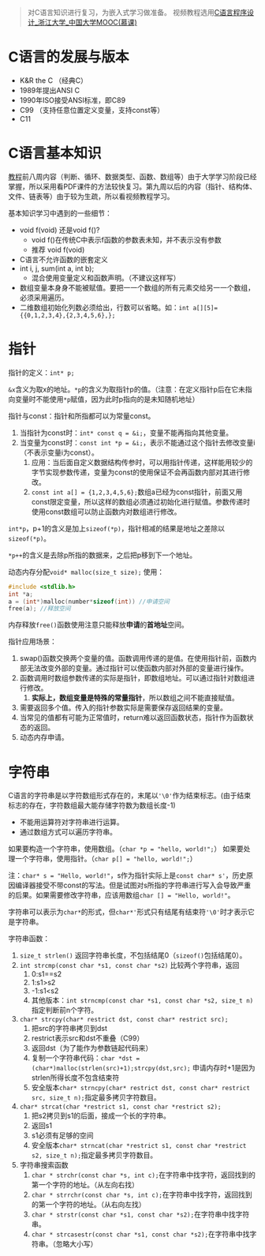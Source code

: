 >对C语言知识进行复习，为嵌入式学习做准备。
>视频教程选用[C语言程序设计_浙江大学_中国大学MOOC(慕课) ](https://www.icourse163.org/course/ZJU-9001)


# C语言的发展与版本

- K&R the C （经典C）
- 1989年提出ANSI C
- 1990年ISO接受ANSI标准，即C89
- C99 （支持任意位置定义变量，支持const等）
- C11

# C语言基本知识
[教程](https://www.icourse163.org/course/ZJU-9001)前八周内容（判断、循环、数据类型、函数、数组等）由于大学学习阶段已经掌握，所以采用看PDF课件的方法较快复习。第九周以后的内容（指针、结构体、文件、链表等）由于较为生疏，所以看视频教程学习。

基本知识学习中遇到的一些细节：
- void f(void) 还是void f()?
	- void f()在传统C中表示f函数的参数表未知，并不表示没有参数
	- 推荐 void f(void)
- C语言不允许函数的嵌套定义
- int i, j, sum(int a, int b);
	- 混合使用变量定义和函数声明。（不建议这样写）
- 数组变量本⾝身不能被赋值。要把⼀一个数组的所有元素交给另⼀一个数组，必须采⽤遍历。
- 二维数组初始化列数必须给出，行数可以省略。如：`int a[][5]={{0,1,2,3,4},{2,3,4,5,6},};`

# 指针
指针的定义：`int* p;`

`&x`含义为取x的地址。`*p`的含义为取指针p的值。（注意：在定义指针p后在它未指向变量时不能使用`*p`赋值，因为此时p指向的是未知随机地址）

指针与const：指针和所指都可以为常量const。
1. 当指针为const时：`int* const q = &i;`，变量不能再指向其他变量。
2. 当变量为const时：`const int *p = &i;`，表示不能通过这个指针去修改变量i（不表示变量i为const）。
	1. 应用：当后面自定义数据结构传参时，可以用指针传递，这样能用较少的字节实现参数传递，变量为const的使用保证不会再函数内部对其进行修改。
	2. `const int a[] = {1,2,3,4,5,6};`数组a已经为const指针，前面又用const限定变量，所以这样的数组必须通过初始化进行赋值。参数传递时使用const数组可以防止函数内对数组进行修改。

`int*p`，p+1的含义是加上`sizeof(*p)`，指针相减的结果是地址之差除以`sizeof(*p)`。

`*p++`的含义是去除p所指的数据来，之后把p移到下一个地址。

动态内存分配`void* malloc(size_t size);` 使用：
```c
#include <stdlib.h>
int *a;
a = (int*)malloc(number*sizeof(int)) //申请空间
free(a); //释放空间
```
内存释放`free()`函数使用注意只能释放**申请**的**首地址**空间。

指针应用场景：
1. swap()函数交换两个变量的值。函数调用传递的是值。在使用指针前，函数内部无法改变外部的变量。通过指针可以使函数内部对外部的变量进行操作。
2. 函数调用时数组参数传递的实际是指针，即数组地址。可以通过指针对数组进行修改。
	1. **实际上，数组变量是特殊的常量指针**，所以数组之间不能直接赋值。
3. 需要返回多个值。传入的指针参数实际是需要保存返回结果的变量。
4. 当常见的值都有可能为正常值时，return难以返回函数状态，指针作为函数状态的返回。
5. 动态内存申请。

# 字符串
C语言的字符串是以字符数组形式存在的，末尾以`'\0'`作为结束标志。(由于结束标志的存在，字符数组最大能存储字符数为数组长度-1)
- 不能用运算符对字符串进行运算。
- 通过数组方式可以遍历字符串。

如果要构造一个字符串，使用数组。（`char *p = "hello, world!";`）
如果要处理一个字符串，使用指针。（`char p[] = "hello, world!";`）

注：`char* s = "Hello, world!"`，s作为指针实际上是`const char* s'`，历史原因编译器接受不带const的写法。但是试图对s所指的字符串进行写入会导致严重的后果。如果需要修改字符串，应该用数组`char [] = "Hello, world!"`。 

字符串可以表示为`char*`的形式，但`char*'`形式只有结尾有结束符`'\0'`时才表示它是字符串。

字符串函数：
1. `size_t strlen()` 返回字符串长度，不包括结尾0（`sizeof()`包括结尾0）。
2. `int strcmp(const char *s1, const char *s2)` 比较两个字符串，返回
	1. 0:s1\==s2
	2. 1:s1>s2
	3. -1:s1\<s2
	4. 其他版本：`int strncmp(const char *s1, const char *s2, size_t n)`指定判断前n个字符。
3. `char* strcpy(char* restrict dst, const char* restrict src);`
	1. 把src的字符串拷贝到dst
	2. restrict表示src和dst不重叠（C99）
	3. 返回dst（为了能作为参数链起代码来）
	4. 复制一个字符串代码：`char *dst = (char*)malloc(strlen(src)+1);strcpy(dst,src);` 申请内存时+1是因为strlen所得长度不包含结束符
	5. 安全版本`char* strncpy(char* restrict dst, const char* restrict src, size_t n);`指定最多拷贝字符数目。
4. `char* strcat(char *restrict s1, const char *restrict s2);`
	1. 把s2拷贝到s1的后面，接成一个长的字符串。
	2. 返回s1
	3. s1必须有足够的空间
	4. 安全版本`char* strncat(char *restrict s1, const char *restrict s2, size_t n);`指定最多拷贝字符数目。
5. 字符串搜索函数
	1. `char * strchr(const char *s, int c);`在字符串中找字符，返回找到的第一个字符的地址。（从左向右找）
	2.  `char * strrchr(const char *s, int c);`在字符串中找字符，返回找到的第一个字符的地址。（从右向左找）
	3. `char * strstr(const char *s1, const char *s2);`在字符串中找字符串。
	4. `char * strcasestr(const char *s1, const char *s2);`在字符串中找字符串。（忽略大小写）